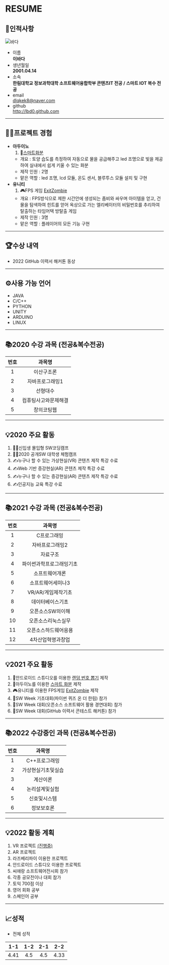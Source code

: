 # RESUME
## 👩인적사항
![바다](https://user-images.githubusercontent.com/80818640/166705167-a622a442-f9b6-4203-bdeb-675abaca0f14.jpg)
* 이름  
**이바다**
* 생년월일  
**2001.04.14**
* 소속  
**한림대학교 정보과학대학 소프트웨어융합학부 콘텐츠IT 전공 / 스마트 IOT 복수 전공**
* email  
dlqkek8@naver.com
* github  
http://lbd0.github.com
***
## 👩‍💻프로젝트 경험
* **아두이노**
  1. 🌱[스마트화분](https://github.com/yoo-soo/SoftwareExhibition_2021)
    + 개요 : 토양 습도를 측정하여 자동으로 물을 공급해주고 led 조명으로 빛을 제공하여 실내에서 쉽게 키울 수 있는 화분
    + 제작 인원 : 2명
    + 맡은 역할 : led 조명, lcd 모듈, 온도 센서, 블루투스 모듈 설치 및 구현
* **유니티**
  1. 🎮FPS 게임 [ExitZombie](https://github.com/lbd0/UnityProject_ExitZombie)
    + 개요 : FPS방식으로 제한 시간안에 생성되는 좀비와 싸우며 아이템을 얻고, 건물을 탐색하여 힌트를 얻어 옥상으로 가는 엘리베이터의 비밀번호를 추리하여 탈출하는 타임어택 방탈출 게임
    + 제작 인원 : 3명
    + 맡은 역할 : 플레이어의 모든 기능 구현
***
## 🏆수상 내역
* 2022 GitHub 이력서 해커톤 동상
***
## ⚙사용 가능 언어
* JAVA
* C/C++
* PYTHON
* UNITY
* ARDUINO
* LINUX
***
## 📚2020 수강 과목 (전공&복수전공)
|번호|과목명|
|:---:|:---:|
|1|이산구조론|
|2|자바프로그래밍1|
|3|선형대수|
|4|컴퓨팅사고와문제해결|
|5|창의코팅웹|
***
## 💡2020 주요 활동
1. 👩‍💻신입생 몰입형 SW코딩캠프 
2. 👩‍💻2020 공개SW 대학생 체험캠프
3. ✍누구나 할 수 있는 가상현실(VR) 콘텐츠 제작 특강 수료
4. ✍Web 기반 증강현실(AR) 콘텐츠 제작 특강 수료
5. ✍누구나 할 수 있는 증강현실(AR) 콘텐츠 제작 특강 수료
6. ✍인공지능 교육 특강 수료
***
## 📚2021 수강 과목 (전공&복수전공)
|번호|과목명|
|:---:|:---:|
|1|C프로그래밍|
|2|자바프로그래밍2|
|3|자료구조|
|4|파이썬과학프로그래밍기초|
|5|소프트웨어개론|
|6|소프트웨어세미나3|
|7|VR/AR/게임제작기초|
|8|데이터베이스기초|
|9|오픈소스SW의이해|  
|10|오픈소스리눅스실무|
|11|오픈소스하드웨어응용|
|12|4차산업혁명과창업|
***
## 💡2021 주요 활동
1. 📱안드로이드 스튜디오를 이용한 [랜덤 번호 뽑기](http://github.com/lbd0/RandomNumber) 제작
2. 🌱아두이노를 이용한 [스마트 화분](https://github.com/yoo-soo/SoftwareExhibition_2021) 제작
3. 🎮유니티를 이용한 FPS게임 [ExitZombie](https://github.com/lbd0/UnityProject_ExitZombie) 제작 
4. 🏅SW Week 기초대회(파이썬 퀴즈 온 더 한림) 참가
5. 🏅SW Week 대회(오픈소스 소프트웨어 활용 경연대회) 참가
6. 🏅SW Week 대회(GitHub 이력서 콘테스트 해커톤) 참가
***
## 📚2022 수강중인 과목 (전공&복수전공)
|번호|과목명|
|:---:|:---:|
|1|C++프로그래밍|
|2|가상현실기초및실습|
|3|계산이론|
|4|논리설계및실험|
|5|신호및시스템|
|6|정보보호론|
***
## 💡2022 활동 계획
1. VR 프로젝트 [(진행중)](https://github.com/Mellow1213/VRProject_2022_1)
2. AR 프로젝트
3. 라즈베리파이 이용한 프로젝트
4. 안드로이드 스튜디오 이용한 프로젝트
5. 씨애랑 소프트웨어전시회 참가
6. 각종 공모전이나 대회 참가
7. 토익 700점 이상
8. 영어 회화 공부
9. 스페인어 공부
***
## 📈성적
* 전체 성적  

|1-1|1-2|2-1|2-2|
|:---:|:---:|:---:|:---:|
|4.41|4.5|4.5|4.33|
